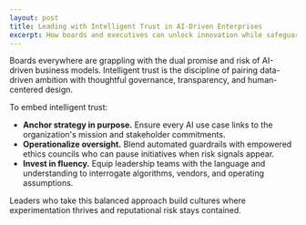 ```yaml
---
layout: post
title: Leading with Intelligent Trust in AI-Driven Enterprises
excerpt: How boards and executives can unlock innovation while safeguarding ethics
---
```


Boards everywhere are grappling with the dual promise and risk of AI-driven
business models. Intelligent trust is the discipline of pairing data-driven
ambition with thoughtful governance, transparency, and human-centered design.

To embed intelligent trust:

- **Anchor strategy in purpose.** Ensure every AI use case links to the
  organization's mission and stakeholder commitments.
- **Operationalize oversight.** Blend automated guardrails with empowered ethics
  councils who can pause initiatives when risk signals appear.
- **Invest in fluency.** Equip leadership teams with the language and
  understanding to interrogate algorithms, vendors, and operating assumptions.

Leaders who take this balanced approach build cultures where experimentation
thrives and reputational risk stays contained.
